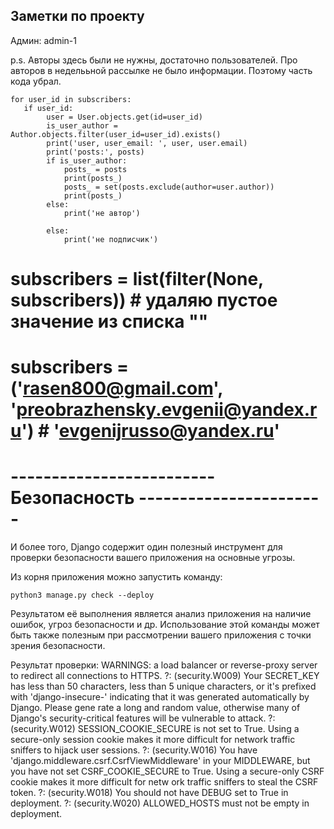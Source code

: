 Заметки по проекту
------------------
Админ: admin-1


p.s.  Авторы здесь были не нужны, достаточно пользователей. Про авторов в неделььной 
рассылке не было информации. Поэтому часть кода убрал.
```
for user_id in subscribers:
   if user_id:
        user = User.objects.get(id=user_id)
        is_user_author = Author.objects.filter(user_id=user_id).exists()
        print('user, user_email: ', user, user.email)
        print('posts:', posts)
        if is_user_author:
            posts_ = posts
            print(posts_)
            posts_ = set(posts.exclude(author=user.author))
            print(posts_)
        else:
            print('не автор')

        else:
            print('не подписчик')
```

   # subscribers = list(filter(None, subscribers))  # удаляю пустое значение из списка ""
   # subscribers = ('rasen800@gmail.com', 'preobrazhensky.evgenii@yandex.ru') #  'evgenijrusso@yandex.ru'

# ------------------------- Безопасность -----------------------  

И более того, Django содержит один полезный инструмент для проверки безопасности вашего приложения 
на основные угрозы.

Из корня приложения можно запустить команду:

`python3 manage.py check --deploy`

Результатом её выполнения является анализ приложения на наличие ошибок, угроз безопасности и др. 
Использование этой команды может быть также полезным при рассмотрении вашего приложения с точки 
зрения безопасности.

Результат проверки:
WARNINGS:
 a load balancer or reverse-proxy server to redirect all connections to HTTPS.
?: (security.W009) Your SECRET_KEY has less than 50 characters, less than 5 unique characters, or it's prefixed with 'django-insecure-' indicating that it was generated automatically by Django. Please gene
rate a long and random value, otherwise many of Django's security-critical features will be vulnerable to attack.
?: (security.W012) SESSION_COOKIE_SECURE is not set to True. Using a secure-only session cookie makes it more difficult for network traffic sniffers to hijack user sessions.
?: (security.W016) You have 'django.middleware.csrf.CsrfViewMiddleware' in your MIDDLEWARE, but you have not set CSRF_COOKIE_SECURE to True. Using a secure-only CSRF cookie makes it more difficult for netw
ork traffic sniffers to steal the CSRF token.
?: (security.W018) You should not have DEBUG set to True in deployment.
?: (security.W020) ALLOWED_HOSTS must not be empty in deployment.


